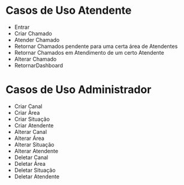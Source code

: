 # Casos de Uso Atendente
- Entrar
- Criar Chamado
- Atender Chamado
- Retornar Chamados pendente para uma certa área de Atendentes
- Retornar Chamados em Atendimento de um certo Atendente
- Alterar Chamado
- RetornarDashboard
# Casos de Uso Administrador
- Criar Canal
- Criar Àrea
- Criar Situação
- Criar Atendente
- Alterar Canal
- Alterar Área
- Alterar Situação
- Alterar Atendente
- Deletar Canal
- Deletar Área
- Deletar Situação
- Deletar Atendente
